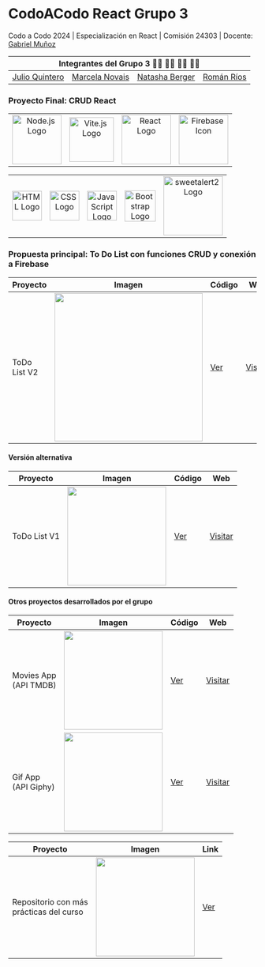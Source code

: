 # CodoACodo React Grupo 3

Codo a Codo 2024 | Especialización en React  | Comisión 24303 | Docente: [Gabriel Muñoz](https://github.com/DevJumpProf)

<table>
  <thead>
    <tr>
      <th colspan="4"> Integrantes del Grupo 3 👨‍💻 👩‍💻 👩‍💻 👨‍💻 </th>
    </tr>
  </thead>
  <tbody>
    <tr>
      <td><a href="https://github.com/juequin">Julio Quintero</a></td>
      <td><a href="https://github.com/Cubitina">Marcela Novais</a></td>
      <td><a href="https://github.com/NataNoEsta">Natasha Berger</a></td>
      <td><a href="https://github.com/romanrios">Román Ríos</a></td>
    </tr>
  </tbody>
</table>


### Proyecto Final: CRUD React
<table>
  <tr>
    <td align="center" valign="middle">
      <img src="https://github.com/romanrios/cac-react-grupo3/assets/122373737/1b10e1da-b362-4488-bd63-8460eabff8fd" alt="Node.js Logo" width="100px">
    </td>
    <td align="center" valign="middle">
      <img src="https://github.com/romanrios/cac-react-grupo3/assets/122373737/74e240df-60e8-4579-9e42-7b152133c68a" alt="Vite.js Logo" width="90px">
    </td>
    <td align="center" valign="middle">
      <img src="https://github.com/romanrios/cac-react-grupo3/assets/122373737/5ca52139-a13c-4fe8-9816-48835368150f" alt="React Logo" width="100px">
    </td>
    <td align="center" valign="middle">
      <img src="https://github.com/romanrios/cac-react-grupo3/assets/122373737/6a73a20b-1bd0-4aa6-938d-3554261c293c" alt="Firebase Icon" width="100px">
    </td>  
    </tr>
    </table>
 

<table>
     <tr>
    <td align="center" valign="middle">
      <img src="https://github.com/romanrios/cac-react-grupo3/assets/122373737/6ecbc949-9216-4713-a2bb-35e1d4cb63ad" alt="HTML Logo" width="60px">
    </td>   
    <td align="center" valign="middle">
      <img src="https://github.com/romanrios/cac-react-grupo3/assets/122373737/02c18998-fbcd-453b-801a-4dbc2138678a" alt="CSS Logo" width="60px">
    </td>
      <td align="center" valign="middle">
      <img src="https://github.com/romanrios/cac-react-grupo3/assets/122373737/90e36445-35fb-4eb8-82f4-58fdae8dab34" alt="JavaScript Logo" width="60px">
     <td align="center" valign="middle">
      <img src="https://github.com/romanrios/cac-react-grupo3/assets/122373737/d028a3bf-abfd-479e-b166-82aa613b9d5b" alt="Bootstrap Logo" width="63px">
    </td>
    <td align="center" valign="middle">
      <img src="https://github.com/romanrios/cac-react-grupo3/assets/122373737/478389f8-8173-4223-a276-468d79af48c2" alt="sweetalert2 Logo" width="120px">
    </td>
    </tr>
</table>


### Propuesta principal: To Do List con funciones CRUD y conexión a Firebase

| Proyecto               | Imagen | Código                                                           | Web                                                        |
| ---------------------- | ------ | --------------------------------------------------------------- | ---------------------------------------------------------- |
| ToDo List V2     | <img src="https://github.com/romanrios/cac-react-grupo3/assets/122373737/da0de66d-7ddf-4c1a-91c8-88032ce6a983" width="300" >  | [Ver](https://github.com/romanrios/cac-react-grupo3/tree/main/ToDoMar/) | [Visitar](https://romanrios.github.io/cac-react-grupo3/ToDoMar/dist/) |


#### Versión alternativa
| Proyecto               | Imagen | Código                                                           | Web                                                        |
| ---------------------- | ------ | ---------------------------------------------------------------- | ---------------------------------------------------------- |
| ToDo List V1      | <img src="https://github.com/romanrios/cac-react-grupo3/assets/122373737/51e368f4-b256-4dfc-bb28-cb3f2bd3346e" width="200" >    | [Ver](https://github.com/romanrios/cac-react-grupo3/tree/main/ToDoRoman/) | [Visitar](https://romanrios.github.io/cac-react-grupo3/ToDoRoman/dist/) | 




#### Otros proyectos desarrollados por el grupo

| Proyecto               | Imagen |  Código                                                           | Web                                                        |
| ---------------------- | ------ | ---------------------------------------------------------------- | ---------------------------------------------------------- |
| Movies App<br>(API TMDB) | <img src="https://github.com/romanrios/cac-react-grupo3/assets/122373737/82000be3-d3df-42d2-b4d8-087877739ede" width="200" > | [Ver](https://github.com/romanrios/cac-react/tree/main/clase_10) | [Visitar](https://romanrios.github.io/cac-react/clase_10/dist) |
| Gif App<br>(API Giphy) | <img src="https://github.com/romanrios/cac-react-grupo3/assets/122373737/7ba9cad0-acec-4cb9-a0a4-7fd9e04eb886" width="200">  |  [Ver](https://github.com/romanrios/cac-react-grupo3/tree/main/GifAppJulio/) | [Visitar](https://romanrios.github.io/cac-react-grupo3/GifAppJulio/dist/) |


| Proyecto               | Imagen |  Link                                                        |
| ---------------------- | ------ | ------------------------------------------------------------ |
| Repositorio con más<br>prácticas del curso | <img src="https://github.com/romanrios/cac-react-grupo3/assets/122373737/b5e97bfe-cf90-4a76-b155-6014e9a40476" width="200">  | [Ver](https://github.com/romanrios/cac-react) | 














